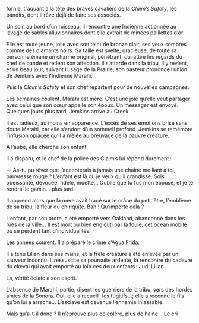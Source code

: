 fornie, traquant à la tête des braves cavaliers de la _Claim’s Safety_, les
bandits, dont il rêve déjà de faire ses associés.

Un soir, au bord d’un ruisseau, il rencontre une Indienne actionnée au lavage
de sables alluvionnaires dont elle extrait de minces paillettes d’or.

Elle est toute jeune, jolie avec son teint de bronze clair, ses yeux sombres
comme des diamants noirs. Sa taille est svelte, gracieuse, de toute sa
personne émane un charme original, pénétrant, qui attire les regards du
chef de bande et retient son affection. Il s’attarde dans la tribu, il y
revient, et un beau jour, suivant l’usage de la Prairie, son pasteur prononce
l’union de Jemkins avec l’Indienne Marahi.

Puis la _Claim’s Safety_ et son chef repartent pour de nouvelles campagnes.

Les semaines coulent. Marahi est mère. C’est une joie qu’elle veut partager
avec celui que son cœur appelle son époux. Un messager est envoyé. Quelques
jours plus tard, Jemkins arrive au Creek.

Il est radieux, au moins en apparence. L’excès de ses émotions brise sans
doute Marahi, car elle s’endort d’un sommeil profond. Jemkins se remémore
l’infusion opiacée qu’il a mêlée au breuvage de la pauvre créature.

A l’aube, elle cherche son enfant.

Il a disparu, et le chef de la police des Claim’s lui répond durement :

— As-tu pu rêver que j’accepterais à jamais une chaîne me liant à toi,
pauvresse rouge ? L’enfant est là où je veux qu’il grandisse. Sois obeissante,
dévouée, fidèle, muette… Oublie que tu fus mon épouse, et je te rendrai le
gamin… plus tard.

Il apprend alors que la mère avait tracé sur le crâne du petit être, l’emblème
de sa tribu, la fleur du chiriquite. Bah ! Qu’importe cela ?

L’enfant, par son ordre, a été emporté vers Oakland, abandonné dans les rues
de la ville… Il est mort ou bien englouti par la foule, cet océan mobile où
se perdent tant d’individualités.

Les années courent. Il a préparé le crime d’Agua Frida.

Il a tenu Lilian dans ses mains, et la frêle créature a été enlevée par un
sauveur inconnu. Il ressuscite sa poursuite ardente, la rencontre du cadavre
du ckeval qui avait emporté au loin ces deux enfants : Jud, Lilian.

La, vérité éclate à son esprit.

L’absence de Marahi, partie, disent les guerriers de la tribu, vers des hordes
amies de la Sonora. Oui, elle a recueilli les fugitifs…; elle a reconnu le
fils qu’on lui a arraché… L’esclave est devenue l’ennemie inlassable.

Mais qu’a-t-il donc ? Il n’éprouve plus de colère, plus de haine… Le cri
